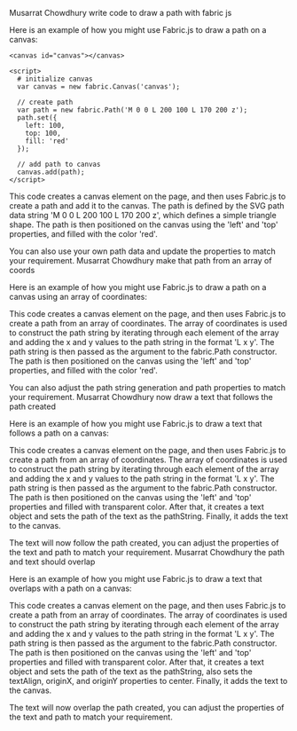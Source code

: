 Musarrat Chowdhury
write code to draw a path with fabric js

Here is an example of how you might use Fabric.js to draw a path on a canvas:
```
<canvas id="canvas"></canvas>

<script>
  # initialize canvas
  var canvas = new fabric.Canvas('canvas');

  // create path
  var path = new fabric.Path('M 0 0 L 200 100 L 170 200 z');
  path.set({
    left: 100,
    top: 100,
    fill: 'red'
  });

  // add path to canvas
  canvas.add(path);
</script>
```
This code creates a canvas element on the page, and then uses Fabric.js to create a path and add it to the canvas. The path is defined by the SVG path data string 'M 0 0 L 200 100 L 170 200 z', which defines a simple triangle shape. The path is then positioned on the canvas using the 'left' and 'top' properties, and filled with the color 'red'.

You can also use your own path data and update the properties to match your requirement.
Musarrat Chowdhury
make that path from an array of coords

Here is an example of how you might use Fabric.js to draw a path on a canvas using an array of coordinates:

<canvas id="canvas"></canvas>

<script>
  // initialize canvas
  var canvas = new fabric.Canvas('canvas');

  // array of coordinates
  var coords = [[0, 0], [200, 100], [170, 200]];

  // create path string from coordinates
  var pathString = 'M ' + coords[0][0] + ' ' + coords[0][1];
  for (var i = 1; i < coords.length; i++) {
    pathString += ' L ' + coords[i][0] + ' ' + coords[i][1];
  }
  pathString += ' z';

  // create path
  var path = new fabric.Path(pathString);
  path.set({
    left: 100,
    top: 100,
    fill: 'red'
  });

  // add path to canvas
  canvas.add(path);
</script>

This code creates a canvas element on the page, and then uses Fabric.js to create a path from an array of coordinates. The array of coordinates is used to construct the path string by iterating through each element of the array and adding the x and y values to the path string in the format 'L x y'. The path string is then passed as the argument to the fabric.Path constructor. The path is then positioned on the canvas using the 'left' and 'top' properties, and filled with the color 'red'.

You can also adjust the path string generation and path properties to match your requirement.
Musarrat Chowdhury
now draw a text that follows the path created

Here is an example of how you might use Fabric.js to draw a text that follows a path on a canvas:

<canvas id="canvas"></canvas>

<script>
  // initialize canvas
  var canvas = new fabric.Canvas('canvas');

  // array of coordinates
  var coords = [[0, 0], [200, 100], [170, 200]];

  // create path string from coordinates
  var pathString = 'M ' + coords[0][0] + ' ' + coords[0][1];
  for (var i = 1; i < coords.length; i++) {
    pathString += ' L ' + coords[i][0] + ' ' + coords[i][1];
  }
  pathString += ' z';

  // create path
  var path = new fabric.Path(pathString);
  path.set({
    left: 100,
    top: 100,
    fill: 'transparent'
  });

  // add path to canvas
  canvas.add(path);

  // create text
  var text = new fabric.Text('Follow the path', {
    left: 100,
    top: 100,
    fontSize: 20,
    fill: 'black'
  });

  // set text path
  text.set({ path: pathString });

  // add text to canvas
  canvas.add(text);
</script>

This code creates a canvas element on the page, and then uses Fabric.js to create a path from an array of coordinates. The array of coordinates is used to construct the path string by iterating through each element of the array and adding the x and y values to the path string in the format 'L x y'. The path string is then passed as the argument to the fabric.Path constructor. The path is then positioned on the canvas using the 'left' and 'top' properties and filled with transparent color. After that, it creates a text object and sets the path of the text as the pathString. Finally, it adds the text to the canvas.

The text will now follow the path created, you can adjust the properties of the text and path to match your requirement.
Musarrat Chowdhury
the path and text should overlap

Here is an example of how you might use Fabric.js to draw a text that overlaps with a path on a canvas:

<canvas id="canvas"></canvas>

<script>
  // initialize canvas
  var canvas = new fabric.Canvas('canvas');

  // array of coordinates
  var coords = [[0, 0], [200, 100], [170, 200]];

  // create path string from coordinates
  var pathString = 'M ' + coords[0][0] + ' ' + coords[0][1];
  for (var i = 1; i < coords.length; i++) {
    pathString += ' L ' + coords[i][0] + ' ' + coords[i][1];
  }
  pathString += ' z';

  // create path
  var path = new fabric.Path(pathString);
  path.set({
    left: 100,
    top: 100,
    fill: 'transparent'
  });

  // add path to canvas
  canvas.add(path);

  // create text
  var text = new fabric.Text('Overlap', {
    left: 100,
    top: 100,
    fontSize: 20,
    fill: 'black'
  });

  // set text path
  text.set({ path: pathString });
  text.set({
    textAlign: 'center',
    originX: 'center',
    originY: 'center'
  });

  // add text to canvas
  canvas.add(text);
</script>

This code creates a canvas element on the page, and then uses Fabric.js to create a path from an array of coordinates. The array of coordinates is used to construct the path string by iterating through each element of the array and adding the x and y values to the path string in the format 'L x y'. The path string is then passed as the argument to the fabric.Path constructor. The path is then positioned on the canvas using the 'left' and 'top' properties and filled with transparent color. After that, it creates a text object and sets the path of the text as the pathString, also sets the textAlign, originX, and originY properties to center. Finally, it adds the text to the canvas.

The text will now overlap the path created, you can adjust the properties of the text and path to match your requirement.